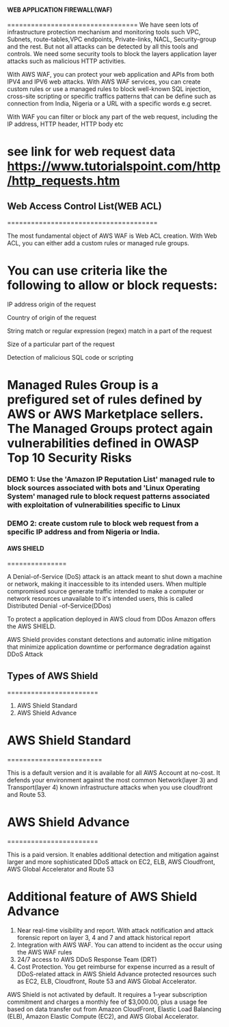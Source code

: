 ####  WEB APPLICATION FIREWALL(WAF)
=================================
We have seen lots of infrastructure protection mechanism and monitoring tools such VPC, Subnets, route-tables,VPC endpoints, Private-links, NACL, Security-group and the rest. But not all attacks can be detected by all this tools and controls. We need some security tools to block the layers application layer attacks such as malicious HTTP activities. 

With AWS WAF, you can protect your web application and APIs from both IPV4 and IPV6 web  attacks. With AWS WAF services, you can create custom rules or use a managed rules to block well-known SQL injection, cross-site scripting or specific traffics patterns that can be define such as connection from India, Nigeria or a URL with a specific words e.g secret.

With WAF you can filter or block any part of the web request, including the IP address, HTTP header, HTTP body etc 
# see link for web request data https://www.tutorialspoint.com/http/http_requests.htm 

## Web Access Control List(WEB ACL)
======================================

The most fundamental object of AWS WAF is Web ACL creation. With Web ACL, you can either add a custom rules or  managed rule groups.

# You can use criteria like the following to allow or block requests:

IP address origin of the request

Country of origin of the request

String match or regular expression (regex) match in a part of the request

Size of a particular part of the request

Detection of malicious SQL code or scripting

# Managed Rules Group is a prefigured set of rules defined by AWS or AWS Marketplace sellers. The Managed Groups protect again vulnerabilities defined in OWASP Top 10 Security Risks

### DEMO 1: Use the 'Amazon IP Reputation List' managed rule to block sources associated with bots and 'Linux Operating System' managed rule to block request patterns associated with exploitation of vulnerabilities specific to Linux

### DEMO 2: create custom rule to block web request from a specific IP address and from Nigeria or India.


#### AWS SHIELD
===============

A Denial-of-Service (DoS) attack is an attack meant to shut down a machine or network, making it inaccessible to its intended users. When multiple compromised source generate traffic intended to make a computer  or network resources unavailable to it's intended users, this is called Distributed Denial -of-Service(DDos)

To protect a application deployed in AWS cloud from DDos Amazon offers the AWS SHIELD.

AWS Shield provides constant detections and automatic inline mitigation that minimize application downtime or performance degradation against DDoS Attack

## Types of AWS Shield
=======================
1. AWS Shield Standard
2. AWS Shield Advance

# AWS Shield Standard
========================

This is a default version and it is available for all AWS Account at no-cost. It defends your environment against the most common Network(layer 3) and Transport(layer 4) known infrastructure attacks when you use cloudfront and Route 53.


# AWS Shield Advance
=======================

This is a paid version. It enables additional detection and mitigation against larger and more sophisticated DDoS attack on EC2, ELB, AWS Cloudfront, AWS Global Accelerator and Route 53

# Additional feature of AWS Shield Advance

1. Near real-time visibility and report. With attack notification and attack forensic report  on layer 3, 4 and 7 and attack historical report
2. Integration with AWS WAF. You can attend to incident as the occur using the AWS WAF rules
3. 24/7 access to AWS DDoS Response Team (DRT)
4. Cost Protection. You get reimburse for expense incurred as a result of DDoS-related attack in AWS Shield Advance protected resources such as EC2, ELB, Cloudfront, Route 53 and AWS Global Accelerator.

AWS Shield is not activated by default. It requires a 1-year subscription commitment and charges a monthly fee of $3,000.00, plus a usage fee based on data transfer out from Amazon CloudFront, Elastic Load Balancing (ELB), Amazon Elastic Compute (EC2), and AWS Global Accelerator.